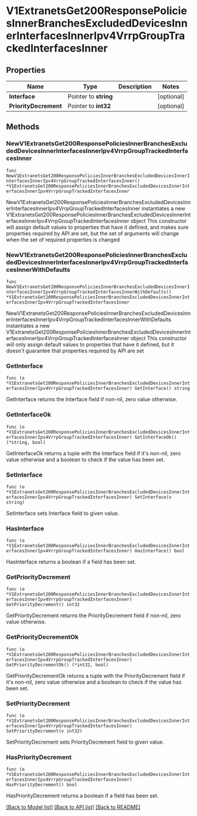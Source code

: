 # V1ExtranetsGet200ResponsePoliciesInnerBranchesExcludedDevicesInnerInterfacesInnerIpv4VrrpGroupTrackedInterfacesInner

## Properties

Name | Type | Description | Notes
------------ | ------------- | ------------- | -------------
**Interface** | Pointer to **string** |  | [optional] 
**PriorityDecrement** | Pointer to **int32** |  | [optional] 

## Methods

### NewV1ExtranetsGet200ResponsePoliciesInnerBranchesExcludedDevicesInnerInterfacesInnerIpv4VrrpGroupTrackedInterfacesInner

`func NewV1ExtranetsGet200ResponsePoliciesInnerBranchesExcludedDevicesInnerInterfacesInnerIpv4VrrpGroupTrackedInterfacesInner() *V1ExtranetsGet200ResponsePoliciesInnerBranchesExcludedDevicesInnerInterfacesInnerIpv4VrrpGroupTrackedInterfacesInner`

NewV1ExtranetsGet200ResponsePoliciesInnerBranchesExcludedDevicesInnerInterfacesInnerIpv4VrrpGroupTrackedInterfacesInner instantiates a new V1ExtranetsGet200ResponsePoliciesInnerBranchesExcludedDevicesInnerInterfacesInnerIpv4VrrpGroupTrackedInterfacesInner object
This constructor will assign default values to properties that have it defined,
and makes sure properties required by API are set, but the set of arguments
will change when the set of required properties is changed

### NewV1ExtranetsGet200ResponsePoliciesInnerBranchesExcludedDevicesInnerInterfacesInnerIpv4VrrpGroupTrackedInterfacesInnerWithDefaults

`func NewV1ExtranetsGet200ResponsePoliciesInnerBranchesExcludedDevicesInnerInterfacesInnerIpv4VrrpGroupTrackedInterfacesInnerWithDefaults() *V1ExtranetsGet200ResponsePoliciesInnerBranchesExcludedDevicesInnerInterfacesInnerIpv4VrrpGroupTrackedInterfacesInner`

NewV1ExtranetsGet200ResponsePoliciesInnerBranchesExcludedDevicesInnerInterfacesInnerIpv4VrrpGroupTrackedInterfacesInnerWithDefaults instantiates a new V1ExtranetsGet200ResponsePoliciesInnerBranchesExcludedDevicesInnerInterfacesInnerIpv4VrrpGroupTrackedInterfacesInner object
This constructor will only assign default values to properties that have it defined,
but it doesn't guarantee that properties required by API are set

### GetInterface

`func (o *V1ExtranetsGet200ResponsePoliciesInnerBranchesExcludedDevicesInnerInterfacesInnerIpv4VrrpGroupTrackedInterfacesInner) GetInterface() string`

GetInterface returns the Interface field if non-nil, zero value otherwise.

### GetInterfaceOk

`func (o *V1ExtranetsGet200ResponsePoliciesInnerBranchesExcludedDevicesInnerInterfacesInnerIpv4VrrpGroupTrackedInterfacesInner) GetInterfaceOk() (*string, bool)`

GetInterfaceOk returns a tuple with the Interface field if it's non-nil, zero value otherwise
and a boolean to check if the value has been set.

### SetInterface

`func (o *V1ExtranetsGet200ResponsePoliciesInnerBranchesExcludedDevicesInnerInterfacesInnerIpv4VrrpGroupTrackedInterfacesInner) SetInterface(v string)`

SetInterface sets Interface field to given value.

### HasInterface

`func (o *V1ExtranetsGet200ResponsePoliciesInnerBranchesExcludedDevicesInnerInterfacesInnerIpv4VrrpGroupTrackedInterfacesInner) HasInterface() bool`

HasInterface returns a boolean if a field has been set.

### GetPriorityDecrement

`func (o *V1ExtranetsGet200ResponsePoliciesInnerBranchesExcludedDevicesInnerInterfacesInnerIpv4VrrpGroupTrackedInterfacesInner) GetPriorityDecrement() int32`

GetPriorityDecrement returns the PriorityDecrement field if non-nil, zero value otherwise.

### GetPriorityDecrementOk

`func (o *V1ExtranetsGet200ResponsePoliciesInnerBranchesExcludedDevicesInnerInterfacesInnerIpv4VrrpGroupTrackedInterfacesInner) GetPriorityDecrementOk() (*int32, bool)`

GetPriorityDecrementOk returns a tuple with the PriorityDecrement field if it's non-nil, zero value otherwise
and a boolean to check if the value has been set.

### SetPriorityDecrement

`func (o *V1ExtranetsGet200ResponsePoliciesInnerBranchesExcludedDevicesInnerInterfacesInnerIpv4VrrpGroupTrackedInterfacesInner) SetPriorityDecrement(v int32)`

SetPriorityDecrement sets PriorityDecrement field to given value.

### HasPriorityDecrement

`func (o *V1ExtranetsGet200ResponsePoliciesInnerBranchesExcludedDevicesInnerInterfacesInnerIpv4VrrpGroupTrackedInterfacesInner) HasPriorityDecrement() bool`

HasPriorityDecrement returns a boolean if a field has been set.


[[Back to Model list]](../README.md#documentation-for-models) [[Back to API list]](../README.md#documentation-for-api-endpoints) [[Back to README]](../README.md)


